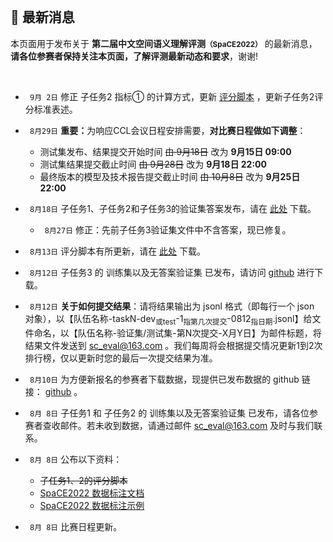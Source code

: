 
<br/>

## 📮 最新消息

<p class="text-center">本页面用于发布关于 <strong>第二届中文空间语义理解评测<small>（SpaCE2022）</small></strong> 的最新消息，<br/><span style="color:var(--notice-red)"><strong>请各位参赛者保持关注本页面，了解评测最新动态和要求</strong></span>，谢谢!</p>

<br/>

- ` 9月 2日` 修正 子任务2 指标① 的计算方式，更新 <a href="https://github.com/2030NLP/SpaCE2022/tree/main/eval" target="_blank">评分脚本</a> ，更新子任务2评分标准表述。
- ` 8月29日` <span style="color:var(--notice-red)"><strong>重要：</strong></span>为响应CCL会议日程安排需要，<span style="color:var(--notice-red)"><strong>对比赛日程做如下调整</strong></span>：
  - 测试集发布、结果提交开始时间 <s>由 9月18日</s> 改为 **9月15日 09:00**
  - 测试集结果提交截止时间 <s>由 9月28日</s> 改为 **9月18日 22:00**
  - 最终版本的模型及技术报告提交截止时间 <s>由 10月8日</s> 改为 **9月25日 22:00**

- ` 8月18日` 子任务1、子任务2和子任务3的验证集答案发布，请在 <a href="https://github.com/2030NLP/SpaCE2022/tree/main/data" target="_blank">此处</a> 下载。
  - ` 8月27日` 修正：先前子任务3验证集文件中不含答案，现已修复。

- ` 8月13日` 评分脚本有所更新，请在 <a href="https://github.com/2030NLP/SpaCE2022/tree/main/eval" target="_blank">此处</a> 下载。

- ` 8月12日` 子任务3 的 训练集以及无答案验证集 已发布，请访问 <a href="https://github.com/2030NLP/SpaCE2022/tree/main/data" target="_blank">github</a> 进行下载。

- ` 8月12日` **关于如何提交结果**：请将结果输出为 jsonl 格式（即每行一个 json 对象），以【<span style="color:var(--notice-red)">队伍名称-taskN-dev<sub>或test</sub>-1<sub>指第几次提交</sub>-0812<sub>指日期</sub>.jsonl</span>】给文件命名，以【<span style="color:var(--notice-red)">队伍名称-验证集/测试集-第N次提交-X月Y日</span>】为邮件标题，将结果文件发送到 sc_eval@163.com 。我们每周将会根据提交情况更新1到2次排行榜，仅以更新时您的最后一次提交结果为准。

- ` 8月10日` 为方便新报名的参赛者下载数据，现提供已发布数据的 github 链接： <a href="https://github.com/2030NLP/SpaCE2022/tree/main/data" target="_blank">github</a> 。
- ` 8月 8日` 子任务1 和 子任务2 的 训练集以及无答案验证集 已发布，请各位参赛者查收邮件。若未收到数据，请通过邮件 sc_eval@163.com 及时与我们联系。
- ` 8月 8日` 公布以下资料：
  - <del>子任务1、2的评分脚本</del>
  - <a href="https://2030nlp.github.io/Sp22AnnoOL/menu" target="_blank">SpaCE2022 数据标注文档</a>
  - <a href="https://2030nlp.github.io/Sp22AnnoOL/examples" target="_blank">SpaCE2022 数据标注示例</a>
- ` 8月 8日` 比赛日程更新。
  <!-- | 时间 | 事项 |
| :--: | :--: |
| 6月1日~8月20日 | 开放报名 |
| <del>7月中下旬</del> 8月8日 | 发布子任务1和子任务2的训练集及无答案验证集，开放结果提交 |
| <del>7月中下旬</del> 8月12日 | 发布子任务3的训练集及无答案验证集 |
| <del>8月5日</del> 8月18日 | 发布验证集答案 |
| <del>9月1日</del> 9月18日 | 发布无答案的测试集，开始提交测试集结果 |
| <del>9月5日</del> 9月28日 | 测试集结果提交截止 |
| <del>9月12日</del> 10月8日 | 提交最终版本的模型及技术报告 |
| <del>9月30日</del> | <del>公布结果</del> |
| 10月14日~10月16日 | 评测研讨会，公布结果 | -->

- ` 7月19日` 评测数据集将于近期发布，敬请耐心等待。已报名的队伍可扫码报名页二维码加入交流群，或通过邮件 sc_eval@163.com 与我们联系。
- ` 6月30日` 第二十一届中国计算语言学大会（CCL 2022）技术评测任务发布 <a href="https://mp.weixin.qq.com/s/njQCKUANS1oDEjuKj6jLsw" target="_blank">🔗</a >

<br/>

- 相关链接：
  - <a href="https://github.com/2030NLP/SpaCE2021" target="_blank">首届中文空间语义理解评测 SpaCE2021</a >
  - <a href="http://www.cips-cl.org/static/CCL2022/cclEval/taskEvaluation/index.html" target="_blank">第二十一届中国计算语言学大会（CCL 2022）技术评测任务发布</a >
    <!-- - [基于前提的跨模态推理评测 PMR 2022](https://2030nlp.github.io/PMR/evaluation.html) -->
    <!-- - [第二届中文抽象语义表示解析评测 CAMRP 2022](https://github.com/GoThereGit/Chinese-AMR) -->
    <!-- - [中文语法纠错评测 CLTC 2022](https://github.com/blcuicall/CCL2022-CGEC) -->

